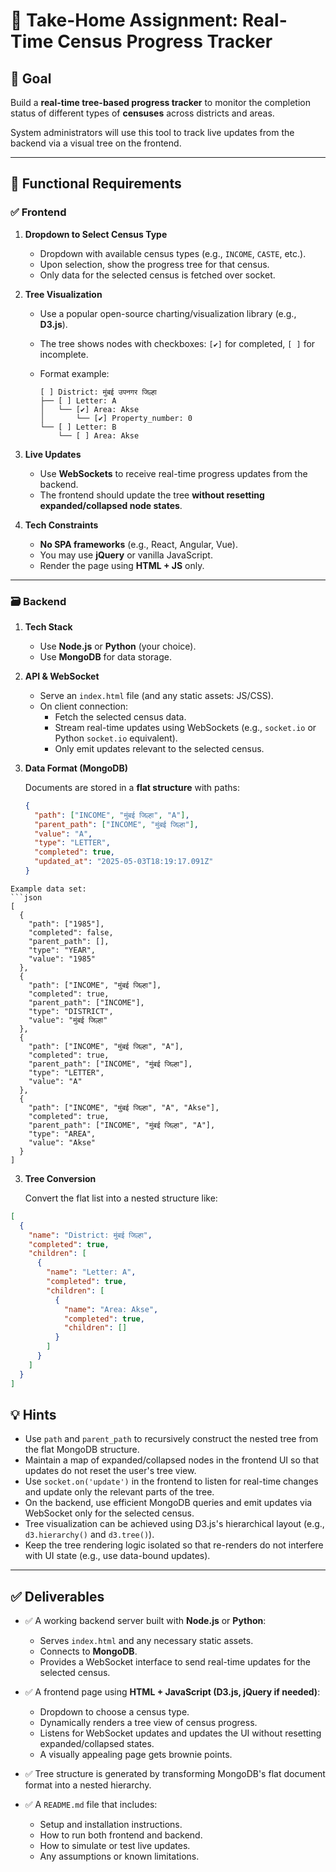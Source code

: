 # 📌 Take-Home Assignment: Real-Time Census Progress Tracker

## 🎯 Goal

Build a **real-time tree-based progress tracker** to monitor the completion status of different types of **censuses** across districts and areas. 

System administrators will use this tool to track live updates from the backend via a visual tree on the frontend.

---

## 🔧 Functional Requirements

### ✅ Frontend

1. **Dropdown to Select Census Type**
   - Dropdown with available census types (e.g., `INCOME`, `CASTE`, etc.).
   - Upon selection, show the progress tree for that census.
   - Only data for the selected census is fetched over socket.

2. **Tree Visualization**
   - Use a popular open-source charting/visualization library (e.g., **D3.js**).
   - The tree shows nodes with checkboxes: `[✔]` for completed, `[ ]` for incomplete.
   - Format example:

     ```
     [ ] District: मुंबई उपनगर जिल्हा
     ├── [ ] Letter: A
     │   └── [✔] Area: Akse
     │       └── [✔] Property_number: 0
     └── [ ] Letter: B
         └── [ ] Area: Akse
     ```

3. **Live Updates**
   - Use **WebSockets** to receive real-time progress updates from the backend.
   - The frontend should update the tree **without resetting expanded/collapsed node states**.

4. **Tech Constraints**
   - **No SPA frameworks** (e.g., React, Angular, Vue).
   - You may use **jQuery** or vanilla JavaScript.
   - Render the page using **HTML + JS** only.

---

### 🗃️ Backend

1. **Tech Stack**
   - Use **Node.js** or **Python** (your choice).
   - Use **MongoDB** for data storage.

2. **API & WebSocket**
   - Serve an `index.html` file (and any static assets: JS/CSS).
   - On client connection:
     - Fetch the selected census data.
     - Stream real-time updates using WebSockets (e.g., `socket.io` or Python `socket.io` equivalent).
     - Only emit updates relevant to the selected census.

3. **Data Format (MongoDB)**

   Documents are stored in a **flat structure** with paths:

   ```json
   {
     "path": ["INCOME", "मुंबई जिल्हा", "A"],
     "parent_path": ["INCOME", "मुंबई जिल्हा"],
     "value": "A",
     "type": "LETTER",
     "completed": true,
     "updated_at": "2025-05-03T18:19:17.091Z"
   }
```
Example data set:
```json
[
  {
    "path": ["1985"],
    "completed": false,
    "parent_path": [],
    "type": "YEAR",
    "value": "1985"
  },
  {
    "path": ["INCOME", "मुंबई जिल्हा"],
    "completed": true,
    "parent_path": ["INCOME"],
    "type": "DISTRICT",
    "value": "मुंबई जिल्हा"
  },
  {
    "path": ["INCOME", "मुंबई जिल्हा", "A"],
    "completed": true,
    "parent_path": ["INCOME", "मुंबई जिल्हा"],
    "type": "LETTER",
    "value": "A"
  },
  {
    "path": ["INCOME", "मुंबई जिल्हा", "A", "Akse"],
    "completed": true,
    "parent_path": ["INCOME", "मुंबई जिल्हा", "A"],
    "type": "AREA",
    "value": "Akse"
  }
]
```

3. **Tree Conversion**

    Convert the flat list into a nested structure like:

```json
[
  {
    "name": "District: मुंबई जिल्हा",
    "completed": true,
    "children": [
      {
        "name": "Letter: A",
        "completed": true,
        "children": [
          {
            "name": "Area: Akse",
            "completed": true,
            "children": []
          }
        ]
      }
    ]
  }
]
```

## 💡 Hints

- Use `path` and `parent_path` to recursively construct the nested tree from the flat MongoDB structure.
- Maintain a map of expanded/collapsed nodes in the frontend UI so that updates do not reset the user's tree view.
- Use `socket.on('update')` in the frontend to listen for real-time changes and update only the relevant parts of the tree.
- On the backend, use efficient MongoDB queries and emit updates via WebSocket only for the selected census.
- Tree visualization can be achieved using D3.js's hierarchical layout (e.g., `d3.hierarchy()` and `d3.tree()`).
- Keep the tree rendering logic isolated so that re-renders do not interfere with UI state (e.g., use data-bound updates).

---

## ✅ Deliverables

- ✅ A working backend server built with **Node.js** or **Python**:
  - Serves `index.html` and any necessary static assets.
  - Connects to **MongoDB**.
  - Provides a WebSocket interface to send real-time updates for the selected census.

- ✅ A frontend page using **HTML + JavaScript (D3.js, jQuery if needed)**:
  - Dropdown to choose a census type.
  - Dynamically renders a tree view of census progress.
  - Listens for WebSocket updates and updates the UI without resetting expanded/collapsed states.
  - A visually appealing page gets brownie points.

- ✅ Tree structure is generated by transforming MongoDB's flat document format into a nested hierarchy.

- ✅ A `README.md` file that includes:
  - Setup and installation instructions.
  - How to run both frontend and backend.
  - How to simulate or test live updates.
  - Any assumptions or known limitations.
